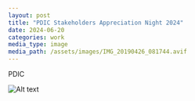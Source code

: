 ```yaml
---
layout: post
title: "PDIC Stakeholders Appreciation Night 2024"
date: 2024-06-20
categories: work
media_type: image
media_path: /assets/images/IMG_20190426_081744.avif
---
```


PDIC

![Alt text](/assets/images/IMG_20190426_081744.avif)
